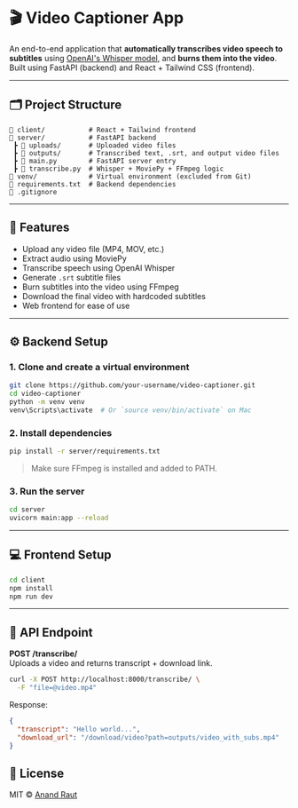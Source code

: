 # 🎬 Video Captioner App

An end-to-end application that **automatically transcribes video speech to subtitles** using [OpenAI's Whisper model](https://github.com/openai/whisper), and **burns them into the video**. Built using FastAPI (backend) and React + Tailwind CSS (frontend).

---

## 🗂️ Project Structure

```
📁 client/           # React + Tailwind frontend
📁 server/           # FastAPI backend
 ┣ 📁 uploads/       # Uploaded video files
 ┣ 📁 outputs/       # Transcribed text, .srt, and output video files
 ┣ 📄 main.py        # FastAPI server entry
 ┣ 📄 transcribe.py  # Whisper + MoviePy + FFmpeg logic
📁 venv/             # Virtual environment (excluded from Git)
📄 requirements.txt  # Backend dependencies
📄 .gitignore
```

---

## 🚀 Features

- Upload any video file (MP4, MOV, etc.)
- Extract audio using MoviePy
- Transcribe speech using OpenAI Whisper
- Generate `.srt` subtitle files
- Burn subtitles into the video using FFmpeg
- Download the final video with hardcoded subtitles
- Web frontend for ease of use

---

## ⚙️ Backend Setup

### 1. Clone and create a virtual environment

```bash
git clone https://github.com/your-username/video-captioner.git
cd video-captioner
python -m venv venv
venv\Scripts\activate  # Or `source venv/bin/activate` on Mac
```

### 2. Install dependencies

```bash
pip install -r server/requirements.txt
```

> Make sure FFmpeg is installed and added to PATH.

### 3. Run the server

```bash
cd server
uvicorn main:app --reload
```

---

## 💻 Frontend Setup

```bash
cd client
npm install
npm run dev
```

---

## 🧪 API Endpoint

**POST /transcribe/**  
Uploads a video and returns transcript + download link.

```bash
curl -X POST http://localhost:8000/transcribe/ \
  -F "file=@video.mp4"
```

Response:
```json
{
  "transcript": "Hello world...",
  "download_url": "/download/video?path=outputs/video_with_subs.mp4"
}
```

## 🪪 License

MIT © [Anand Raut](https://github.com/Anand-Raut)